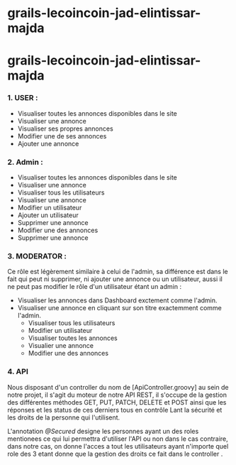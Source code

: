 # grails-lecoincoin-jad-elintissar-majda
# grails-lecoincoin-jad-elintissar-majda

### 1. USER :


- Visualiser toutes les annonces disponibles dans le site 
- Visualiser une annonce
- Visualiser ses propres annonces
- Modifier une de ses annonces 
- Ajouter une annonce
 
### 2. Admin :


- Visualiser toutes les annonces disponibles dans le site 
- Visualiser une annonce
- Visualiser tous les utilisateurs
- Visualiser une annonce
- Modifier un utilisateur 
- Ajouter un utilisateur
- Supprimer une annonce 
- Modifier une des annonces
 - Supprimer une annonce 

    

### 3. MODERATOR :

Ce rôle est légèrement similaire à celui de l'admin, sa différence est dans le fait qui peut ni supprimer, ni ajouter une annonce ou un utilisateur, aussi il ne peut pas modifier le rôle d'un utilisateur étant un admin :

- Visualiser les annonces dans Dashboard exctement comme l'admin. 
- Visualiser une annonce en cliquant sur son titre exactemment comme l'admin.
  - Visualiser tous les utilisateurs 
  - Modifier un utilisateur 
  - Visualiser toutes les annonces 
  - Visualier une annonce
  - Modifier une des annonces 
  
### 4. API 

  Nous disposant d'un controller du nom de [ApiController.groovy] au sein de notre projet, il s'agit du moteur de notre API REST, il s'occupe de la gestion des différentes méthodes GET, PUT, PATCH, DELETE et POST ainsi que les réponses et les status de ces derniers tous en contrôle Lant la sécurité et les droits de la personne qui l'utilisent.

  L'annotation *@Secured* designe les personnes ayant un des roles mentionees ce qui lui permettra d'utiliser l'API ou non dans le cas contraire, dans notre cas, on donne l'acces a tout les utilisateurs ayant n'importe quel role des 3 etant donne que la gestion des droits ce fait dans le controller .
  
